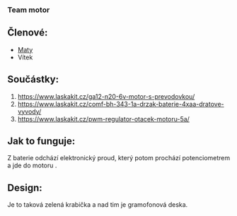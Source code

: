 ### Team motor

## Členové:
 - [Maty](https://github.com/matyasvanke)
 - Vítek

## Součástky: 
1. https://www.laskakit.cz/ga12-n20-6v-motor-s-prevodovkou/
2. https://www.laskakit.cz/comf-bh-343-1a-drzak-baterie-4xaa-dratove-vyvody/
3. https://www.laskakit.cz/pwm-regulator-otacek-motoru-5a/

## Jak to funguje:
Z baterie odchází elektronický proud, který potom prochází potenciometrem a jde do motoru .

## Design:
Je to taková zelená krabička a nad tim je gramofonová deska.
